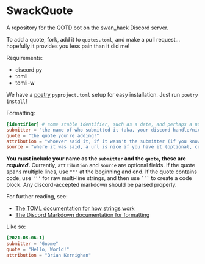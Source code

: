 # SwackQuote

A repository for the QOTD bot on the swan_hack Discord server.

To add a quote, fork, add it to `quotes.toml`, and make a pull request... hopefully it provides you less pain than it did me!

Requirements:
- discord.py
- tomli
- tomli-w

We have a [poetry](https://python-poetry.org/) `pyproject.toml` setup for easy installation. Just run `poetry install`!

Formatting:

```toml
[identifier] # some stable identifier, such as a date, and perhaps a number to prevent duplicates
submitter = "the name of who submitted it (aka, your discord handle/nickname)"
quote = "the quote you're adding!"
attribution = "whoever said it, if it wasn't the submitter (if you know, it's optional)"
source = "where it was said, a url is nice if you have it (optional, currently not displayed)"
```

**You must include your name as the `submitter` and the `quote`, these are _required_.**
Currently, `attribution` and `source` are optional fields.
If the quote spans multiple lines, use `"""` at the beginning and end.
If the quote contains code, use `'''` for raw multi-line strings, and then use ` ``` ` to create a code block.
Any discord-accepted markdown should be parsed properly.

For further reading, see:
- [The TOML documentation for how strings work](https://toml.io/en/)
- [The Discord Markdown documentation for formatting](https://support.discord.com/hc/en-us/articles/210298617-Markdown-Text-101)

Like so:

```toml
[2021-08-06-1]
submitter = "Gnome"
quote = "Hello, World!"
attribution = "Brian Kernighan"
```
